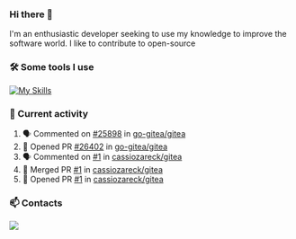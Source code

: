 ### Hi there 👋
I'm an enthusiastic developer seeking to use my knowledge to improve the software world. I like to contribute to open-source

### 🛠️ Some tools I use
[![My Skills](https://skillicons.dev/icons?i=go,docker,python,git,linux)](https://skillicons.dev)

### 🔭 Current activity
<!--START_SECTION:activity-->
1. 🗣 Commented on [#25898](https://github.com/go-gitea/gitea/issues/25898#issuecomment-1670211032) in [go-gitea/gitea](https://github.com/go-gitea/gitea)
2. 💪 Opened PR [#26402](https://github.com/go-gitea/gitea/pull/26402) in [go-gitea/gitea](https://github.com/go-gitea/gitea)
3. 🗣 Commented on [#1](https://github.com/cassiozareck/gitea/pull/1#issuecomment-1670196421) in [cassiozareck/gitea](https://github.com/cassiozareck/gitea)
4. 🎉 Merged PR [#1](https://github.com/cassiozareck/gitea/pull/1) in [cassiozareck/gitea](https://github.com/cassiozareck/gitea)
5. 💪 Opened PR [#1](https://github.com/cassiozareck/gitea/pull/1) in [cassiozareck/gitea](https://github.com/cassiozareck/gitea)
<!--END_SECTION:activity-->

### 📫 Contacts
![](https://dcbadge.vercel.app/api/shield/828005328988798997)


<!--
**cassiozareck/cassiozareck** is a ✨ _special_ ✨ repository because its `README.md` (this file) appears on your GitHub profile.

Here are some ideas to get you started:

- 🔭 I’m currently working on ...
- 🌱 I’m currently learning ...
- 👯 I’m looking to collaborate on ...
- 🤔 I’m looking for help with ...
- 💬 Ask me about ...
- 😄 Pronouns: ...
- ⚡ Fun fact: ...
-->
